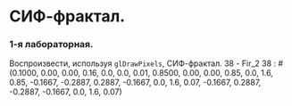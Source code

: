 # СИФ-фрактал.
### 1-я лабораторная.
Воспроизвести, используя `glDrawPixels`, СИФ-фрактал.
38 - Fir_2
38 :  #(0.1000, 0.00, 0.00, 0.16, 0.0, 0.0, 0.01,
            0.8500, 0.00, 0.00, 0.85, 0.0, 1.6, 0.85,
            -0.1667, -0.2887, 0.2887, -0.1667, 0.0, 1.6, 0.07,
            -0.1667, 0.2887, -0.2887, -0.1667, 0.0, 1.6, 0.07)
